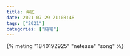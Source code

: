 ```yaml
---
title: 海底
date: 2021-07-29 21:08:48
tags: ["2021"]
categories: ["随笔"]
---
```


{% meting "1840192925" "netease" "song" %}

